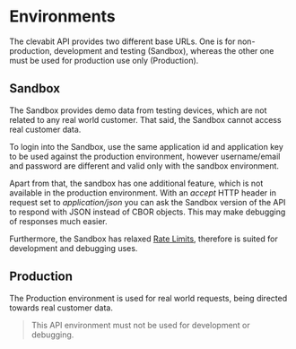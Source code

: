 # Environments

The clevabit API provides two different base URLs. One is for non-production, development
and testing (Sandbox), whereas the other one must be used for production use only
(Production).

## Sandbox

The Sandbox provides demo data from testing devices, which are not related to any real
world customer. That said, the Sandbox cannot access real customer data.

To login into the Sandbox, use the same application id and application key to be used
against the production environment, however username/email and password are different
and valid only with the sandbox environment.

Apart from that, the sandbox has one additional feature, which is not available in the
production environment. With an _accept_ HTTP header in request set to _application/json_
you can ask the Sandbox version of the API to respond with JSON instead of CBOR objects.
This may make debugging of responses much easier.

Furthermore, the Sandbox has relaxed [Rate Limits](#rate-limits), therefore is suited
for development and debugging uses.

## Production

The Production environment is used for real world requests, being directed towards real
customer data.

<!-- theme: danger -->
> This API environment must not be used for development or debugging.
